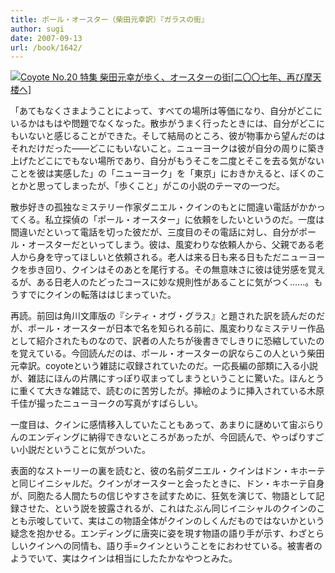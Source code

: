 ```yaml
---
title: ポール・オースター（柴田元幸訳）『ガラスの街』
author: sugi
date: 2007-09-13
url: /book/1642/
---
```

<a href="http://www.amazon.co.jp/exec/obidos/ASIN/4884182081/chezsugi-22/ref=nosim/" name="amazletlink" target="_blank"><img src="http://i2.wp.com/ec2.images-amazon.com/images/I/51JSyR4lnFL.SL160.jpg?w=660" alt="Coyote No.20 特集 柴田元幸が歩く、オースターの街[二〇〇七年、再び摩天楼へ]" class="photo" data-recalc-dims="1" /></a>

「あてもなくさまようことによって、すべての場所は等価になり、自分がどこにいるかはもはや問題でなくなった。散歩がうまく行ったときには、自分がどこにもいないと感じることができた。そして結局のところ、彼が物事から望んだのはそれだけだった――どこにもいないこと。ニューヨークは彼が自分の周りに築き上げたどこにでもない場所であり、自分がもうそこを二度とそこを去る気がないことを彼は実感した」の「ニューヨーク」を「東京」におきかえると、ぼくのことかと思ってしまったが、「歩くこと」がこの小説のテーマの一つだ。

散歩好きの孤独なミステリー作家ダニエル・クインのもとに間違い電話がかかってくる。私立探偵の「ポール・オースター」に依頼をしたいというのだ。一度は間違いだといって電話を切った彼だが、三度目のその電話に対し、自分がポール・オースターだといってしまう。彼は、風変わりな依頼人から、父親である老人から身を守ってほしいと依頼される。老人は来る日も来る日もただニューヨークを歩き回り、クインはそのあとを尾行する。その無意味さに彼は徒労感を覚えるが、ある日老人のたどったコースに妙な規則性があることに気がつく......。もうすでにクインの転落ははじまっていた。

再読。前回は角川文庫版の『シティ・オヴ・グラス』と題された訳を読んだのだが、ポール・オースターが日本で名を知られる前に、風変わりなミステリー作品として紹介されたものなので、訳者の人たちが後書きでしきりに恐縮していたのを覚えている。今回読んだのは、ポール・オースターの訳ならこの人という柴田元幸訳。coyoteという雑誌に収録されていたのだ。一応長編の部類に入る小説が、雑誌にほんの片隅にすっぽり収まってしまうということに驚いた。ほんとうに重くて大きな雑誌で、読むのに苦労したが。挿絵のように挿入されている木原千佳が撮ったニューヨークの写真がすばらしい。

一度目は、クインに感情移入していたこともあって、あまりに謎めいて宙ぶらりんのエンディングに納得できないところがあったが、今回読んで、やっぱりすごい小説だということに気がついた。

表面的なストーリーの裏を読むと、彼の名前ダニエル・クインはドン・キホーテと同じイニシャルだ。クインがオースターと会ったときに、ドン・キホーテ自身が、同胞たる人間たちの信じやすさを試すために、狂気を演じて、物語として記録させた、という説を披露されるが、これはたぶん同じイニシャルのクインのことも示唆していて、実はこの物語全体がクインのしくんだものではないかという疑念を抱かせる。エンディングに唐突に姿を現す物語の語り手が示す、わざとらしいクインへの同情も、語り手=クインということをにおわせている。被害者のようでいて、実はクインは相当にしたたかなやつとみた。

